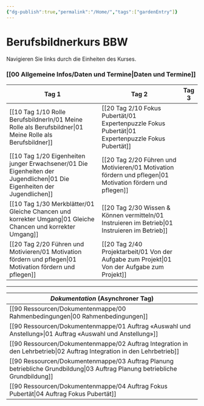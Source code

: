 ```yaml
---
{"dg-publish":true,"permalink":"/Home/","tags":["gardenEntry"]}
---
```


# Berufsbildnerkurs BBW

Navigieren Sie links durch die Einheiten des Kurses. 
### [[00 Allgemeine Infos/Daten und Termine\|Daten und Termine]]

| **Tag 1**                                   | **Tag 2**                             | **Tag 3** |
| ------------------------------------------- | ------------------------------------- | --------- |
| [[10 Tag 1/10 Rolle BerufsbildnerIn/01 Meine Rolle als Berufsbildner\|01 Meine Rolle als Berufsbildner]]        | [[20 Tag 2/10 Fokus Pubertät/01 Expertenpuzzle Fokus Pubertät\|01 Expertenpuzzle Fokus Pubertät]]  |           |
| [[10 Tag 1/20 Eigenheiten junger Erwachsener/01 Die Eigenheiten der Jugendlichen\|01 Die Eigenheiten der Jugendlichen]]     | [[20 Tag 2/20 Führen und Motivieren/01 Motivation fördern und pflegen\|01 Motivation fördern und pflegen]] |           |
| [[10 Tag 1/30 Merkblätter/01 Gleiche Chancen und korrekter Umgang\|01 Gleiche Chancen und korrekter Umgang]] | [[20 Tag 2/30 Wissen & Können vermitteln/01 Instruieren im Betrieb\|01 Instruieren im Betrieb]]         |           |
| [[20 Tag 2/20 Führen und Motivieren/01 Motivation fördern und pflegen\|01 Motivation fördern und pflegen]]       | [[20 Tag 2/40 Projektarbeit/01 Von der Aufgabe zum Projekt\|01 Von der Aufgabe zum Projekt]]    |           |

---

| *Dokumentation* (Asynchroner Tag)                |
| ------------------------------------------------ |
| [[90 Ressourcen/Dokumentenmappe/00 Rahmenbedingungen\|00 Rahmenbedingungen]]                         |
| [[90 Ressourcen/Dokumentenmappe/01 Auftrag «Auswahl und Anstellung»\|01 Auftrag «Auswahl und Anstellung»]]          |
| [[90 Ressourcen/Dokumentenmappe/02 Auftrag Integration in den Lehrbetrieb\|02 Auftrag Integration in den Lehrbetrieb]]    |
| [[90 Ressourcen/Dokumentenmappe/03 Auftrag Planung betriebliche Grundbildung\|03 Auftrag Planung betriebliche Grundbildung]] |
| [[90 Ressourcen/Dokumentenmappe/04 Auftrag Fokus Pubertät\|04 Auftrag Fokus Pubertät]]                    |